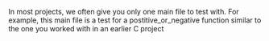 In most projects, we often give you only one main file to test with. For example, this main file is a test for a postitive_or_negative function similar to the one you worked with in an earlier C project
